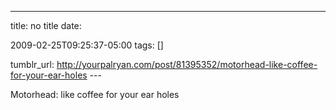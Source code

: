 ---
title: no title
date:

 2009-02-25T09:25:37-05:00 
tags:  []

tumblr_url:
http://yourpalryan.com/post/81395352/motorhead-like-coffee-for-your-ear-holes
\-\--

Motorhead: like coffee for your ear holes
